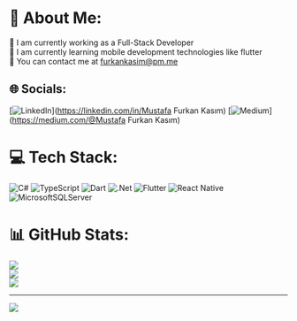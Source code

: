 # 💫 About Me:
🔭 I am currently working as a Full-Stack Developer<br>🌱 I am currently learning mobile development technologies like flutter<br>💬 You can contact me at furkankasim@pm.me


## 🌐 Socials:
[![LinkedIn](https://img.shields.io/badge/LinkedIn-%230077B5.svg?logo=linkedin&logoColor=white)](https://linkedin.com/in/Mustafa Furkan Kasım) [![Medium](https://img.shields.io/badge/Medium-12100E?logo=medium&logoColor=white)](https://medium.com/@Mustafa Furkan Kasım) 

# 💻 Tech Stack:
![C#](https://img.shields.io/badge/c%23-%23239120.svg?style=for-the-badge&logo=c-sharp&logoColor=white) ![TypeScript](https://img.shields.io/badge/typescript-%23007ACC.svg?style=for-the-badge&logo=typescript&logoColor=white) ![Dart](https://img.shields.io/badge/dart-%230175C2.svg?style=for-the-badge&logo=dart&logoColor=white) ![.Net](https://img.shields.io/badge/.NET-5C2D91?style=for-the-badge&logo=.net&logoColor=white) ![Flutter](https://img.shields.io/badge/Flutter-%2302569B.svg?style=for-the-badge&logo=Flutter&logoColor=white) ![React Native](https://img.shields.io/badge/react_native-%2320232a.svg?style=for-the-badge&logo=react&logoColor=%2361DAFB) ![MicrosoftSQLServer](https://img.shields.io/badge/Microsoft%20SQL%20Sever-CC2927?style=for-the-badge&logo=microsoft%20sql%20server&logoColor=white)
# 📊 GitHub Stats:
![](https://github-readme-stats.vercel.app/api?username=fklive&theme=dark&hide_border=false&include_all_commits=false&count_private=false)<br/>
![](https://github-readme-streak-stats.herokuapp.com/?user=fklive&theme=dark&hide_border=false)<br/>
![](https://github-readme-stats.vercel.app/api/top-langs/?username=fklive&theme=dark&hide_border=false&include_all_commits=false&count_private=false&layout=compact)

---
[![](https://visitcount.itsvg.in/api?id=fklive&icon=0&color=0)](https://visitcount.itsvg.in)

<!-- Proudly created with GPRM ( https://gprm.itsvg.in ) -->
